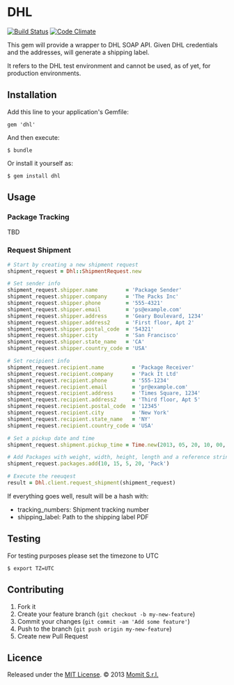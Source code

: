 # DHL

[![Build Status](https://travis-ci.org/momitians/dhl.png?branch=master)](https://travis-ci.org/momitians/dhl)
[![Code Climate](https://codeclimate.com/github/momitians/dhl.png)](https://codeclimate.com/github/momitians/dhl)

This gem will provide a wrapper to DHL SOAP API. Given DHL credentials and the addresses, will generate a shipping label.

It refers to the DHL test environment and cannot be used, as of yet, for production environments.

## Installation

Add this line to your application's Gemfile:

    gem 'dhl'

And then execute:

    $ bundle

Or install it yourself as:

    $ gem install dhl

## Usage

### Package Tracking

TBD

### Request Shipment

```ruby
# Start by creating a new shipment request
shipment_request = Dhl::ShipmentRequest.new

# Set sender info
shipment_request.shipper.name         = 'Package Sender'
shipment_request.shipper.company      = 'The Packs Inc'
shipment_request.shipper.phone        = '555-4321'
shipment_request.shipper.email        = 'ps@example.com'
shipment_request.shipper.address      = 'Geary Boulevard, 1234'
shipment_request.shipper.address2     = 'First floor, Apt 2'
shipment_request.shipper.postal_code  = '54321'
shipment_request.shipper.city         = 'San Francisco'
shipment_request.shipper.state_name   = 'CA'
shipment_request.shipper.country_code = 'USA'

# Set recipient info
shipment_request.recipient.name         = 'Package Receiver'
shipment_request.recipient.company      = 'Pack It Ltd'
shipment_request.recipient.phone        = '555-1234'
shipment_request.recipient.email        = 'pr@example.com'
shipment_request.recipient.address      = 'Times Square, 1234'
shipment_request.recipient.address2     = 'Third floor, Apt 5'
shipment_request.recipient.postal_code  = '12345'
shipment_request.recipient.city         = 'New York'
shipment_request.recipient.state_name   = 'NY'
shipment_request.recipient.country_code = 'USA'

# Set a pickup date and time
shipment_request.shipment.pickup_time = Time.new(2013, 05, 20, 10, 00, 00, "-08:00")

# Add Packages with weight, width, height, length and a reference string
shipment_request.packages.add(10, 15, 5, 20, 'Pack')

# Execute the reeuqest
result = Dhl.client.request_shipment(shipment_request)

```

If everything goes well, result will be a hash with:
* tracking_numbers: Shipment tracking number
* shipping_label: Path to the shipping label PDF

## Testing

For testing purposes please set the timezone to UTC

```shell
$ export TZ=UTC
```

## Contributing

1. Fork it
2. Create your feature branch (`git checkout -b my-new-feature`)
3. Commit your changes (`git commit -am 'Add some feature'`)
4. Push to the branch (`git push origin my-new-feature`)
5. Create new Pull Request

## Licence

Released under the [MIT License](http://www.opensource.org/licenses/MIT). © 2013 [Momit S.r.l.](http://momit.it/)
